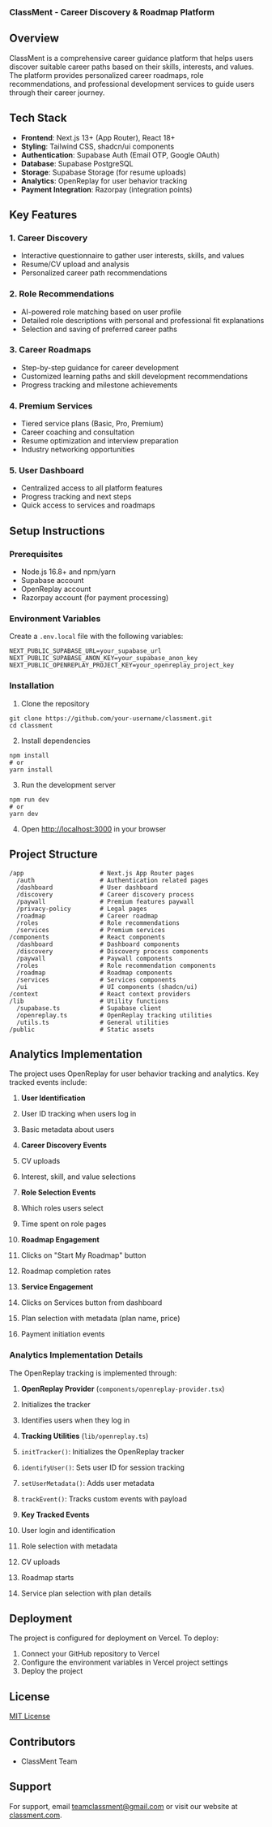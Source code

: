 ### ClassMent - Career Discovery & Roadmap Platform

## Overview

ClassMent is a comprehensive career guidance platform that helps users discover suitable career paths based on their skills, interests, and values. The platform provides personalized career roadmaps, role recommendations, and professional development services to guide users through their career journey.

## Tech Stack

- **Frontend**: Next.js 13+ (App Router), React 18+
- **Styling**: Tailwind CSS, shadcn/ui components
- **Authentication**: Supabase Auth (Email OTP, Google OAuth)
- **Database**: Supabase PostgreSQL
- **Storage**: Supabase Storage (for resume uploads)
- **Analytics**: OpenReplay for user behavior tracking
- **Payment Integration**: Razorpay (integration points)


## Key Features

### 1. Career Discovery

- Interactive questionnaire to gather user interests, skills, and values
- Resume/CV upload and analysis
- Personalized career path recommendations


### 2. Role Recommendations

- AI-powered role matching based on user profile
- Detailed role descriptions with personal and professional fit explanations
- Selection and saving of preferred career paths


### 3. Career Roadmaps

- Step-by-step guidance for career development
- Customized learning paths and skill development recommendations
- Progress tracking and milestone achievements


### 4. Premium Services

- Tiered service plans (Basic, Pro, Premium)
- Career coaching and consultation
- Resume optimization and interview preparation
- Industry networking opportunities


### 5. User Dashboard

- Centralized access to all platform features
- Progress tracking and next steps
- Quick access to services and roadmaps


## Setup Instructions

### Prerequisites

- Node.js 16.8+ and npm/yarn
- Supabase account
- OpenReplay account
- Razorpay account (for payment processing)


### Environment Variables

Create a `.env.local` file with the following variables:

```plaintext
NEXT_PUBLIC_SUPABASE_URL=your_supabase_url
NEXT_PUBLIC_SUPABASE_ANON_KEY=your_supabase_anon_key
NEXT_PUBLIC_OPENREPLAY_PROJECT_KEY=your_openreplay_project_key
```

### Installation

1. Clone the repository


```shellscript
git clone https://github.com/your-username/classment.git
cd classment
```

2. Install dependencies


```shellscript
npm install
# or
yarn install
```

3. Run the development server


```shellscript
npm run dev
# or
yarn dev
```

4. Open [http://localhost:3000](http://localhost:3000) in your browser


## Project Structure

```plaintext
/app                     # Next.js App Router pages
  /auth                  # Authentication related pages
  /dashboard             # User dashboard
  /discovery             # Career discovery process
  /paywall               # Premium features paywall
  /privacy-policy        # Legal pages
  /roadmap               # Career roadmap
  /roles                 # Role recommendations
  /services              # Premium services
/components              # React components
  /dashboard             # Dashboard components
  /discovery             # Discovery process components
  /paywall               # Paywall components
  /roles                 # Role recommendation components
  /roadmap               # Roadmap components
  /services              # Services components
  /ui                    # UI components (shadcn/ui)
/context                 # React context providers
/lib                     # Utility functions
  /supabase.ts           # Supabase client
  /openreplay.ts         # OpenReplay tracking utilities
  /utils.ts              # General utilities
/public                  # Static assets
```

## Analytics Implementation

The project uses OpenReplay for user behavior tracking and analytics. Key tracked events include:

1. **User Identification**

1. User ID tracking when users log in
2. Basic metadata about users

2. **Career Discovery Events**

1. CV uploads
2. Interest, skill, and value selections

3. **Role Selection Events**

1. Which roles users select
2. Time spent on role pages

4. **Roadmap Engagement**

1. Clicks on "Start My Roadmap" button
2. Roadmap completion rates

5. **Service Engagement**

1. Clicks on Services button from dashboard
2. Plan selection with metadata (plan name, price)
3. Payment initiation events


### Analytics Implementation Details

The OpenReplay tracking is implemented through:

1. **OpenReplay Provider** (`components/openreplay-provider.tsx`)

1. Initializes the tracker
2. Identifies users when they log in

2. **Tracking Utilities** (`lib/openreplay.ts`)

1. `initTracker()`: Initializes the OpenReplay tracker
2. `identifyUser()`: Sets user ID for session tracking
3. `setUserMetadata()`: Adds user metadata
4. `trackEvent()`: Tracks custom events with payload

3. **Key Tracked Events**

1. User login and identification
2. Role selection with metadata
3. CV uploads
4. Roadmap starts
5. Service plan selection with plan details


## Deployment

The project is configured for deployment on Vercel. To deploy:

1. Connect your GitHub repository to Vercel
2. Configure the environment variables in Vercel project settings
3. Deploy the project


## License

[MIT License](LICENSE)

## Contributors

- ClassMent Team

## Support

For support, email [teamclassment@gmail.com](mailto:teamclassment@gmail.com) or visit our website at [classment.com](https://classment.com).

